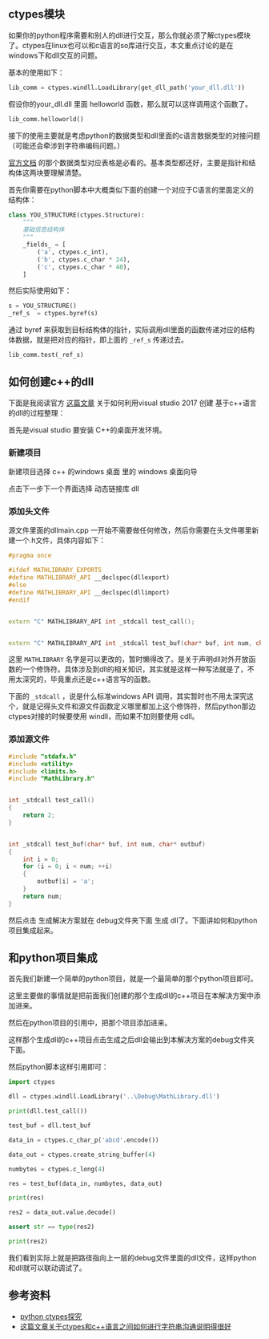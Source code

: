 
##  ctypes模块

如果你的python程序需要和别人的dll进行交互，那么你就必须了解ctypes模块了。ctypes在linux也可以和c语言的so库进行交互，本文重点讨论的是在windows下和dll交互的问题。

基本的使用如下：

```python
lib_comm = ctypes.windll.LoadLibrary(get_dll_path('your_dll.dll'))
```

假设你的your_dll.dll 里面 helloworld 函数，那么就可以这样调用这个函数了。

```python
lib_comm.helloworld()
```

接下的使用主要就是考虑python的数据类型和dll里面的c语言数据类型的对接问题（可能还会牵涉到字符串编码问题。）

[官方文档](https://docs.python.org/3.7/library/ctypes.html) 的那个数据类型对应表格是必看的。基本类型都还好，主要是指针和结构体这两块要理解清楚。

首先你需要在python脚本中大概类似下面的创建一个对应于C语言的里面定义的结构体：

```python
class YOU_STRUCTURE(ctypes.Structure):
    """
    基础信息结构体
    """
    _fields_ = [
        ('a', ctypes.c_int),  
        ('b', ctypes.c_char * 24), 
        ('c', ctypes.c_char * 40), 
    ]
```

然后实际使用如下：

```python
s = YOU_STRUCTURE()
_ref_s  = ctypes.byref(s)
```

通过 byref 来获取到目标结构体的指针，实际调用dll里面的函数传递对应的结构体数据，就是把对应的指针，即上面的 `_ref_s` 传递过去。

```python
lib_comm.test(_ref_s)
```



## 如何创建c++的dll

下面是我阅读官方 [这篇文章](https://docs.microsoft.com/en-us/cpp/build/walkthrough-creating-and-using-a-dynamic-link-library-cpp?view=vs-2017) 关于如何利用visual studio 2017 创建 基于c++语言的dll的过程整理：

首先是visual studio 要安装 C++的桌面开发环境。

### 新建项目

新建项目选择 c++ 的windows 桌面 里的 windows 桌面向导

点击下一步下一个界面选择 动态链接库 dll

### 添加头文件

源文件里面的dllmain.cpp 一开始不需要做任何修改，然后你需要在头文件哪里新建一个.h文件，具体内容如下：

```c++
#pragma once

#ifdef MATHLIBRARY_EXPORTS
#define MATHLIBRARY_API __declspec(dllexport)
#else
#define MATHLIBRARY_API __declspec(dllimport)
#endif


extern "C" MATHLIBRARY_API int _stdcall test_call();


extern "C" MATHLIBRARY_API int _stdcall test_buf(char* buf, int num, char* outbuf);
```

这里 `MATHLIBRARY` 名字是可以更改的，暂时懒得改了。是关于声明dll对外开放函数的一个修饰符。具体涉及到dll的相关知识，其实就是这样一种写法就是了，不用太深究的，毕竟重点还是c++语言写的函数。

下面的 `_stdcall` ，说是什么标准windows API 调用，其实暂时也不用太深究这个，就是记得头文件和源文件函数定义哪里都加上这个修饰符，然后python那边 ctypes对接的时候要使用 windll，而如果不加则要使用 cdll。

 

### 添加源文件

```c++
#include "stdafx.h"
#include <utility>
#include <limits.h>
#include "MathLibrary.h"


int _stdcall test_call()
{
	return 2;
}


int _stdcall test_buf(char* buf, int num, char* outbuf)
{
	int i = 0;
	for (i = 0; i < num; ++i)
	{	
		outbuf[i] = 'a';
	}
	return num;
}

```



然后点击 生成解决方案就在 debug文件夹下面 生成 dll了。下面讲如何和python项目集成起来。



## 和python项目集成

首先我们新建一个简单的python项目，就是一个最简单的那个python项目即可。

这里主要做的事情就是把前面我们创建的那个生成dll的c++项目在本解决方案中添加进来。

然后在python项目的引用中，把那个项目添加进来。

这样那个生成dll的c++项目点击生成之后dll会输出到本解决方案的debug文件夹下面。

然后python脚本这样引用即可：

```python
import ctypes

dll = ctypes.windll.LoadLibrary('..\Debug\MathLibrary.dll')

print(dll.test_call())

test_buf = dll.test_buf

data_in = ctypes.c_char_p('abcd'.encode())

data_out = ctypes.create_string_buffer(4)

numbytes = ctypes.c_long(4)

res = test_buf(data_in, numbytes, data_out)

print(res)

res2 = data_out.value.decode()

assert str == type(res2)

print(res2)
```

我们看到实际上就是把路径指向上一层的debug文件里面的dll文件，这样python和dll就可以联动调试了。



## 参考资料

- [python ctypes探究](http://www.cnblogs.com/night-ride-depart/p/4907613.html)
- [这篇文章关于ctypes和c++语言之间如何进行字符串沟通说明得很好](https://eli.thegreenplace.net/2008/08/31/ctypes-calling-cc-code-from-python)